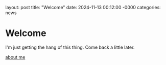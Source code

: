 layout: post
title: "Welcome"
date: 2024-11-13 00:12:00 -0000
categories: news

# Welcome
I'm just getting the hang of this thing. Come back a little later.

[about me](/about)